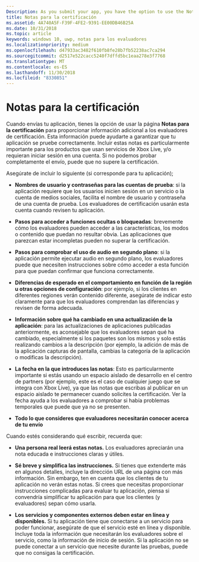 ```yaml
---
Description: As you submit your app, you have the option to use the Notes for certification page to provide additional info to the certification testers. This info can help ensure that your app is tested correctly.
title: Notas para la certificación
ms.assetid: 4A740A5F-F39F-4FE2-9391-EE00DB46B25A
ms.date: 10/31/2018
ms.topic: article
keywords: windows 10, uwp, notas para los evaluadores
ms.localizationpriority: medium
ms.openlocfilehash: d47933ac3482f610fb8fe28b7fb52238ac7ca294
ms.sourcegitcommit: d2517e522cacc5240f7dffd5bc1eaa278e3f7768
ms.translationtype: MT
ms.contentlocale: es-ES
ms.lasthandoff: 11/30/2018
ms.locfileid: "8330851"
---
```

# <a name="notes-for-certification"></a>Notas para la certificación


Cuando envías tu aplicación, tienes la opción de usar la página **Notas para la certificación** para proporcionar información adicional a los evaluadores de certificación. Esta información puede ayudarte a garantizar que tu aplicación se pruebe correctamente. Incluir estas notas es particularmente importante para los productos que usan servicios de Xbox Live, y/o requieran iniciar sesión en una cuenta. Si no podemos probar completamente el envío, puede que no supere la certificación.

Asegúrate de incluir lo siguiente (si corresponde para tu aplicación);

-   **Nombres de usuario y contraseñas para las cuentas de prueba**: si la aplicación requiere que los usuarios inicien sesión en un servicio o la cuenta de medios sociales, facilita el nombre de usuario y contraseña de una cuenta de prueba. Los evaluadores de certificación usarán esta cuenta cuando revisen tu aplicación.

-   **Pasos para acceder a funciones ocultas o bloqueadas**: brevemente cómo los evaluadores pueden acceder a las características, los modos o contenido que puedan no resultar obvia. Las aplicaciones que parezcan estar incompletas pueden no superar la certificación.

-   **Pasos para comprobar el uso de audio en segundo plano**: si la aplicación permite ejecutar audio en segundo plano, los evaluadores puede que necesiten instrucciones sobre cómo acceder a esta función para que puedan confirmar que funciona correctamente.

-  **Diferencias de esperado en el comportamiento en función de la región u otras opciones de configuración**: por ejemplo, si los clientes en diferentes regiones verán contenido diferente, asegúrate de indicar esto claramente para que los evaluadores comprendan las diferencias y revisen de forma adecuada.

-   **Información sobre qué ha cambiado en una actualización de la aplicación**: para las actualizaciones de aplicaciones publicadas anteriormente, es aconsejable que los evaluadores sepan qué ha cambiado, especialmente si los paquetes son los mismos y solo estás realizando cambios a la descripción (por ejemplo, la adición de más de la aplicación capturas de pantalla, cambias la categoría de la aplicación o modificas la descripción).

-   **La fecha en la que introduces las notas**: Esto es particularmente importante si estás usando un espacio aislado de desarrollo en el centro de partners (por ejemplo, este es el caso de cualquier juego que se integra con Xbox Live), ya que las notas que escribas al publicar en un espacio aislado te permanecer cuando solicites la certificación. Ver la fecha ayuda a los evaluadores a comprobar si había problemas temporales que puede que ya no se presenten.

-  **Todo lo que consideres que evaluadores necesitarán conocer acerca de tu envío**

Cuando estés considerando qué escribir, recuerda que:

-   **Una persona real leerá estas notas.** Los evaluadores apreciarán una nota educada e instrucciones claras y útiles.

-   **Sé breve y simplifica las instrucciones.** Si tienes que extenderte más en algunos detalles, incluye la dirección URL de una página con más información. Sin embargo, ten en cuenta que los clientes de tu aplicación no verán estas notas. Si crees que necesitas proporcionar instrucciones complicadas para evaluar tu aplicación, piensa si convendría simplificar tu aplicación para que los clientes (y evaluadores) sepan cómo usarla.

-   **Los servicios y componentes externos deben estar en línea y disponibles.** Si tu aplicación tiene que conectarse a un servicio para poder funcionar, asegúrate de que el servicio esté en línea y disponible. Incluye toda la información que necesitarán los evaluadores sobre el servicio, como la información de inicio de sesión. Si la aplicación no se puede conectar a un servicio que necesite durante las pruebas, puede que no consigas la certificación.

 

 




